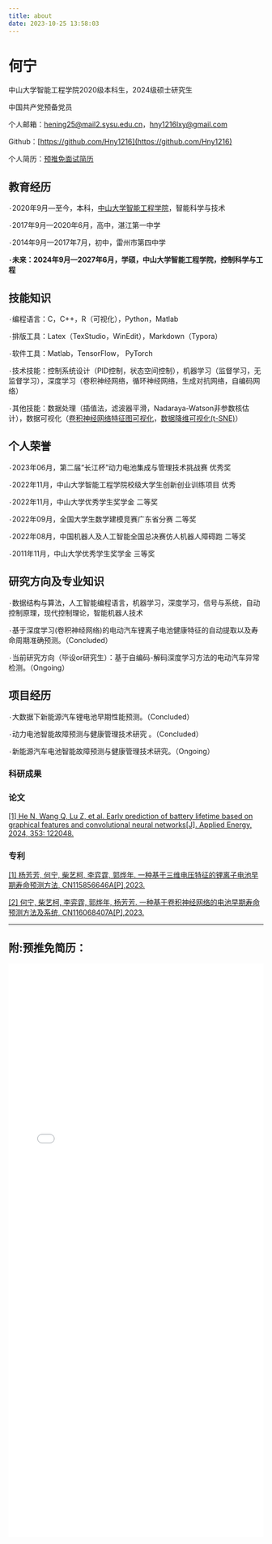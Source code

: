```yaml
---
title: about
date: 2023-10-25 13:58:03
---
```


# 何宁

中山大学智能工程学院2020级本科生，2024级硕士研究生

中国共产党预备党员

个人邮箱：hening25@mail2.sysu.edu.cn，hny1216lxy@gmail.com

Github：[https://github.com/Hny1216](https://github.com/Hny1216)

个人简历：[预推免面试简历](source/downloads/简历20231025.pdf)



## 教育经历

`·`2020年9月—至今，本科，[中山大学智能工程学院](https://ise.sysu.edu.cn/index.htm)，智能科学与技术

`·`2017年9月—2020年6月，高中，湛江第一中学

`·`2014年9月—2017年7月，初中，雷州市第四中学

**`·`未来：2024年9月—2027年6月，学硕，中山大学智能工程学院，控制科学与工程**



## 技能知识

`·`编程语言：C，C++，R（可视化），Python，Matlab

`·`排版工具：Latex（TexStudio，WinEdit），Markdown（Typora）

`·`软件工具：Matlab，TensorFlow， PyTorch

`·`技术技能：控制系统设计（PID控制，状态空间控制），机器学习（监督学习，无监督学习），深度学习（卷积神经网络，循环神经网络，生成对抗网络，自编码网络）

`·`其他技能：数据处理（插值法，滤波器平滑，Nadaraya-Watson非参数核估计），数据可视化（[卷积神经网络特征图可视化](https://github.com/Hny1216/FeatureMapVisualization.git)，[数据降维可视化(t-SNE)]()）



## 个人荣誉

`·`2023年06月，第二届“长江杯”动力电池集成与管理技术挑战赛 优秀奖

`·`2022年11月，中山大学智能工程学院校级大学生创新创业训练项目 优秀

`·`2022年11月，中山大学优秀学生奖学金 二等奖

`·`2022年09月，全国大学生数学建模竞赛广东省分赛 二等奖

`·`2022年08月，中国机器人及人工智能全国总决赛仿人机器人障碍跑 二等奖

`·`2011年11月，中山大学优秀学生奖学金 三等奖



## 研究方向及专业知识

`·`数据结构与算法，人工智能编程语言，机器学习，深度学习，信号与系统，自动控制原理，现代控制理论，智能机器人技术

`·`基于深度学习(卷积神经网络)的电动汽车锂离子电池健康特征的自动提取以及寿命周期准确预测。（Concluded）

`·`当前研究方向（毕设or研究生）：基于自编码-解码深度学习方法的电动汽车异常检测。（Ongoing）



## 项目经历

`·`大数据下新能源汽车锂电池早期性能预测。（Concluded）

`·`动力电池智能故障预测与健康管理技术研究 。（Concluded）

`·`新能源汽车电池智能故障预测与健康管理技术研究。（Ongoing）



### 科研成果

### 论文

[[1] He N, Wang Q, Lu Z, et al. Early prediction of battery lifetime based on graphical features and convolutional neural networks[J]. Applied Energy, 2024, 353: 122048.](https://authors.elsevier.com/c/1hwPi15eif8INj)

### 专利

[[1] 杨芳芳, 何宁, 柴艺柯, 李弈霆, 郭烨年. 一种基于三维电压特征的锂离子电池早期寿命预测方法, CN115856646A[P],2023.](http://epub.cnipa.gov.cn/patent/CN115856646B?8kt2YOWWXQBD=1698297409975)

[[2] 何宁, 柴艺柯, 李弈霆, 郭烨年, 杨芳芳. 一种基于卷积神经网络的电池早期寿命预测方法及系统, CN116068407A[P],2023.](http://epub.cnipa.gov.cn/patent/CN116068407A)





---

## 附:预推免简历：

<embed src="\downloads\cv20231025.pdf#toolbar=0" type="application/pdf" width="100%" height="1131px" />
